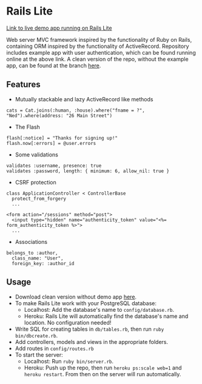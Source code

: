 # Rails Lite

[Link to live demo app running on Rails Lite](http://rld.edmund.io)

Web server MVC framework inspired by the functionality of Ruby on Rails, containing ORM inspired by the functionality of ActiveRecord. Repository includes example app with user authentication, which can be found running online at the above link. A clean version of the repo, without the example app, can be found at the branch [here](https://github.com/edmundwright/rails-lite/tree/without-demo-app).

## Features

* Mutually stackable and lazy ActiveRecord like methods

```
cats = Cat.joins(:human, :house).where("fname = ?", "Ned").where(address: "26 Main Street")
```

* The Flash

```
flash[:notice] = "Thanks for signing up!"
flash.now[:errors] = @user.errors
```

* Some validations

```
validates :username, presence: true
validates :password, length: { minimum: 6, allow_nil: true }
```

* CSRF protection
```
class ApplicationController < ControllerBase
  protect_from_forgery
  ...

<form action="/sessions" method="post">
  <input type="hidden" name="authenticity_token" value="<%= form_authenticity_token %>">
  ...
```

* Associations
```
belongs_to :author,
  class_name: "User",
  foreign_key: :author_id
```

## Usage

- Download clean version without demo app [here](https://github.com/edmundwright/rails-lite/archive/without-demo-app.zip).
- To make Rails Lite work with your PostgreSQL database:
  - Localhost: Add the database's name to `config/database.rb`.
  - Heroku: Rails Lite will automatically find the database's name and location. No configuration needed!
- Write SQL for creating tables in `db/tables.rb`, then run `ruby bin/dbcreate.rb`.
- Add controllers, models and views in the appropriate folders.
- Add routes in `config/routes.rb`
- To start the server:
  - Localhost: Run `ruby bin/server.rb`.
  - Heroku: Push up the repo, then run `heroku ps:scale web=1` and `heroku restart`. From then on the server will run automatically.
